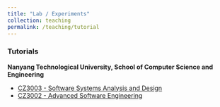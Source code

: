 ```yaml
---
title: "Lab / Experiments"
collection: teaching
permalink: /teaching/tutorial
---
```

### Tutorials
**Nanyang Technological University, School of Computer Science and Engineering**
* [CZ3003 - Software Systems Analysis and Design](https://scse.ntu.edu.sg/Programmes/CurrentStudents/Undergraduate/sw3/Pages/Teaching.aspx)
* [CZ3002 - Advanced Software Engineering](https://scse.ntu.edu.sg/Programmes/CurrentStudents/Undergraduate/Documents/2020/CourseDetails/Year3/CZ3002%20Advanced%20Software%20Engineering.pdf)